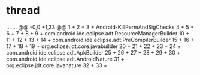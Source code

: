 thread
======

...	...	@@ -0,0 +1,33 @@
1	+<?xml version="1.0" encoding="UTF-8"?>
2	+<projectDescription>
3	+	<name>Android-KillPermAndSigChecks</name>
4	+	<comment></comment>
5	+	<projects>
6	+	</projects>
7	+	<buildSpec>
8	+		<buildCommand>
9	+			<name>com.android.ide.eclipse.adt.ResourceManagerBuilder</name>
10	+			<arguments>
11	+			</arguments>
12	+		</buildCommand>
13	+		<buildCommand>
14	+			<name>com.android.ide.eclipse.adt.PreCompilerBuilder</name>
15	+			<arguments>
16	+			</arguments>
17	+		</buildCommand>
18	+		<buildCommand>
19	+			<name>org.eclipse.jdt.core.javabuilder</name>
20	+			<arguments>
21	+			</arguments>
22	+		</buildCommand>
23	+		<buildCommand>
24	+			<name>com.android.ide.eclipse.adt.ApkBuilder</name>
25	+			<arguments>
26	+			</arguments>
27	+		</buildCommand>
28	+	</buildSpec>
29	+	<natures>
30	+		<nature>com.android.ide.eclipse.adt.AndroidNature</nature>
31	+		<nature>org.eclipse.jdt.core.javanature</nature>
32	+	</natures>
33	+</projectDescription>
